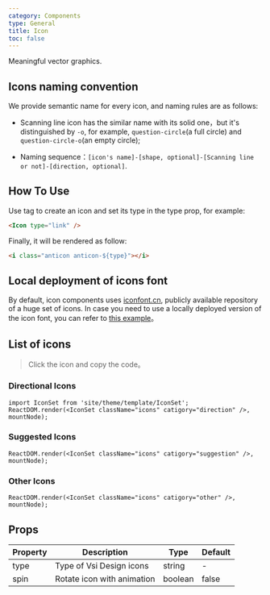 ```yaml
---
category: Components
type: General
title: Icon
toc: false
---
```


Meaningful vector graphics.

## Icons naming convention

We provide semantic name for every icon, and naming rules are as follows:

- Scanning line icon has the similar name with its solid one，but it's distinguished by `-o`, for example, `question-circle`(a full circle) and `question-circle-o`(an empty circle);

- Naming sequence：`[icon's name]-[shape, optional]-[Scanning line or not]-[direction, optional]`.

## How To Use

Use tag <Icon /> to create an icon and set its type in the type prop, for example:

```html
<Icon type="link" />
```

Finally, it will be rendered as follow:

```html
<i class="anticon anticon-${type}"></i>
```

## Local deployment of icons font

By default, icon components uses [iconfont.cn](http://iconfont.cn), publicly available repository of a huge set of icons. In case you need to use a locally deployed version of the icon font, you can refer to [this example](https://github.com/vsi-design/antd-init/tree/master/examples/local-iconfont)。

## List of icons

> Click the icon and copy the code。

### Directional Icons

```__react
import IconSet from 'site/theme/template/IconSet';
ReactDOM.render(<IconSet className="icons" catigory="direction" />, mountNode);
```

### Suggested Icons

```__react
ReactDOM.render(<IconSet className="icons" catigory="suggestion" />, mountNode);
```

### Other Icons

```__react
ReactDOM.render(<IconSet className="icons" catigory="other" />, mountNode);
```

## Props

| Property | Description      | Type   | Default |
|----------|------------------|------- |---------|
| type | Type of Vsi Design icons | string | - |
| spin | Rotate icon with animation | boolean | false |

<style>
.markdown .icons {
  width: 100%;
}
ul.anticons-list {
  margin: 40px 0;
  list-style: none;
  overflow: hidden;
}
ul.anticons-list li {
  float: left;
  width: 16.66%;
  text-align: center;
  list-style: none;
  cursor: pointer;
  height: 100px;
  color: #555;
  transition: all 0.2s ease;
  position: relative;
  margin: 3px 0;
  border-radius: 4px;
  background-color: #fff;
  overflow: hidden;
  padding: 10px 0 0 0;
}
ul.anticons-list li:hover {
  background-color: #eaf8fe;
}
ul.anticons-list li.copied:hover {
  color: rgba(255,255,255,0.2);
}
ul.anticons-list li:after {
  position: absolute;
  top: 0;
  left: 0;
  height: 100%;
  width: 100%;
  content: "Copied!";
  text-align: center;
  line-height: 110px;
  color: #108ee9;
  transition: all 0.3s cubic-bezier(0.18, 0.89, 0.32, 1.28);
  opacity: 0;
}
ul.anticons-list li.copied:after {
  opacity: 1;
  top: -10px;
}
.anticon {
  font-size: 24px;
  margin: 12px 0 16px;
  transition: all .3s;
}
ul.anticons-list li:hover .anticon {
  transform: scale(1.4);
}
.anticon-class {
  display: block;
  text-align: center;
  transform: scale(0.83);
  font-family: "Lucida Console", Consolas;
  white-space: nowrap;
}
</style>

